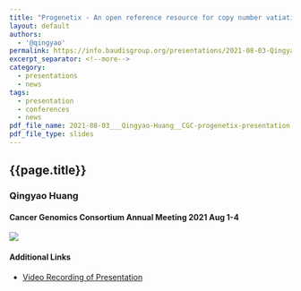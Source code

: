 ```yaml
---
title: "Progenetix - An open reference resource for copy number vatiation data in cancer"
layout: default
authors:
  - '@qingyao'
permalink: https://info.baudisgroup.org/presentations/2021-08-03-Qingyao-Huang__Progenetix-oncogenomic-resource__CGC-talk/
excerpt_separator: <!--more-->
category:
  - presentations
  - news
tags:
  - presentation
  - conferences
  - news
pdf_file_name: 2021-08-03___Qingyao-Huang__CGC-progenetix-presentation.pdf
pdf_file_type: slides
---
```


## {{page.title}}
### Qingyao Huang
#### Cancer Genomics Consortium Annual Meeting 2021 Aug 1-4

<img src="/assets/img/2021-08-03_CGC-session-info.png" style="margin-left: auto; margin-right:auto" />

<!--more-->


#### Additional Links

* [Video Recording of Presentation](https://progenetix.org/storage-ext/recordings/2021-08-03___Qingyao__CGC_recording.mp4)
